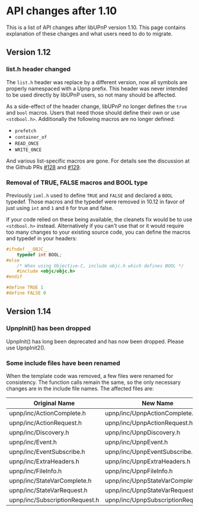 # API changes after 1.10

This is a list of API changes after libUPnP version 1.10. This page
contains explanation of these changes and what users need to do to migrate.

## Version 1.12

### list.h header changed

The `list.h` header was replace by a different version, now all symbols
are properly namespaced with a Upnp prefix. This header was never intended
to be used directly by libUPnP users, so not many should be affected.

As a side-effect of the header change, libUPnP no longer defines the
`true` and `bool` macros. Users that need those should define their
own or use `<stdbool.h>`. Additionally the following macros are no
longer defined:

- `prefetch`
- `container_of`
- `READ_ONCE`
- `WRITE_ONCE`

And various list-specific macros are gone.
For details see the discussion at the Github PRs [#128][gh-pr128] and [#129][gh-pr129].

[gh-pr128]: https://github.com/mrjimenez/pupnp/pull/128
[gh-pr129]: https://github.com/mrjimenez/pupnp/pull/129

### Removal of TRUE, FALSE macros and BOOL type

Previously `ixml.h` used to define `TRUE` and `FALSE` and declared a `BOOL` typedef.
Those macros and the typedef were removed in 10.12 in favor of just using `int` and
`1` and `0` for true and false.

If your code relied on these being available, the cleanets fix would be to use `<stdbool.h>`
instead. Alternatively if you can't use that or it would require too many changes to your
existing source code, you can define the macros and typedef in your headers:

```c
#ifndef __OBJC__ 
    typedef int BOOL;
#else
    /* When using Objective-C, include objc.h which defines BOOL */
    #include <objc/objc.h>
#endif

#define TRUE 1
#define FALSE 0
```

## Version 1.14

### UpnpInit() has been dropped

UpnpInit() has long been deprecated and has now been dropped. Please use UpnpInit2().

### Some include files have been renamed

When the template code was removed, a few files were renamed for consistency. The function calls remain the same, so the only necessary changes are in the include file names. The affected files are:

Original Name | New Name
--------------|---------
upnp/inc/ActionComplete.h | upnp/inc/UpnpActionComplete.h
upnp/inc/ActionRequest.h | upnp/inc/UpnpActionRequest.h
upnp/inc/Discovery.h | upnp/inc/UpnpDiscovery.h
upnp/inc/Event.h | upnp/inc/UpnpEvent.h
upnp/inc/EventSubscribe.h | upnp/inc/UpnpEventSubscribe.h
upnp/inc/ExtraHeaders.h | upnp/inc/UpnpExtraHeaders.h
upnp/inc/FileInfo.h | upnp/inc/UpnpFileInfo.h
upnp/inc/StateVarComplete.h | upnp/inc/UpnpStateVarComplete.h
upnp/inc/StateVarRequest.h | upnp/inc/UpnpStateVarRequest.h
upnp/inc/SubscriptionRequest.h | upnp/inc/UpnpSubscriptionRequest.h
